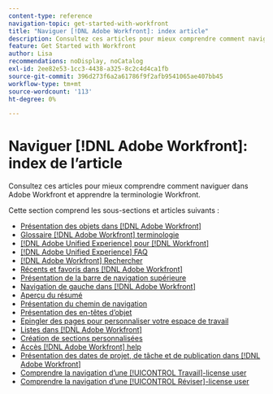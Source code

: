 ```yaml
---
content-type: reference
navigation-topic: get-started-with-workfront
title: "Naviguer [!DNL Adobe Workfront]: index article"
description: Consultez ces articles pour mieux comprendre comment naviguer dans Adobe Workfront et apprendre la terminologie Workfront.
feature: Get Started with Workfront
author: Lisa
recommendations: noDisplay, noCatalog
exl-id: 2ee82e53-1cc3-4438-a325-8c2c4d4ca1fb
source-git-commit: 396d273f6a2a61786f9f2afb9541065ae407bb45
workflow-type: tm+mt
source-wordcount: '113'
ht-degree: 0%

---
```


# Naviguer [!DNL Adobe Workfront]: index de l’article

Consultez ces articles pour mieux comprendre comment naviguer dans Adobe Workfront et apprendre la terminologie Workfront.

Cette section comprend les sous-sections et articles suivants :

* [Présentation des objets dans [!DNL Adobe Workfront]](../../workfront-basics/navigate-workfront/workfront-navigation/understand-objects.md)
* [Glossaire [!DNL Adobe Workfront] terminologie](../../workfront-basics/navigate-workfront/workfront-navigation/workfront-terminology-glossary.md)
* [[!DNL Adobe Unified Experience] pour [!DNL Workfront]](/help/quicksilver/workfront-basics/navigate-workfront/workfront-navigation/adobe-unified-experience.md)
* [[!DNL Adobe Unified Experience] FAQ](/help/quicksilver/workfront-basics/navigate-workfront/workfront-navigation/unified-experience-faq.md)
* [[!DNL Adobe Workfront] Rechercher](../../workfront-basics/navigate-workfront/search/search.md)
* [Récents et favoris dans [!DNL Adobe Workfront]](../../workfront-basics/navigate-workfront/recent-and-favorites/recent-and-favorites.md)
* [Présentation de la barre de navigation supérieure](../../workfront-basics/the-new-workfront-experience/global-navigation-overview.md)
* [Navigation de gauche dans [!DNL Adobe Workfront]](../../workfront-basics/the-new-workfront-experience/simplified-left-navigation.md)
* [Aperçu du résumé](../../workfront-basics/the-new-workfront-experience/summary-overview.md)
* [Présentation du chemin de navigation](../../workfront-basics/the-new-workfront-experience/breadcrumb-overview.md)
* [Présentation des en-têtes d’objet](../../workfront-basics/the-new-workfront-experience/new-object-headers.md)
* [Epingler des pages pour personnaliser votre espace de travail](../../workfront-basics/the-new-workfront-experience/pin-pages.md)
* [Listes dans [!DNL Adobe Workfront]](../../workfront-basics/navigate-workfront/use-lists/lists.md)
* [Création de sections personnalisées](/help/quicksilver/workfront-basics/manage-your-account-and-profile/configuring-your-user-profile/create-custom-tabs.md)
* [Accès [!DNL Adobe Workfront] help](../../workfront-basics/navigate-workfront/workfront-navigation/access-workfront-help.md)
* [Présentation des dates de projet, de tâche et de publication dans [!DNL Adobe Workfront]](../../workfront-basics/navigate-workfront/workfront-navigation/definitions-pti-dates.md)
* [Comprendre la navigation d’une [!UICONTROL Travail]-license user](../../workfront-basics/navigate-workfront/workfront-navigation/worker-global-navigation-bar.md)
* [Comprendre la navigation d’une [!UICONTROL Réviser]-license user](../../workfront-basics/navigate-workfront/workfront-navigation/reviewer-global-navigation-bar.md)

